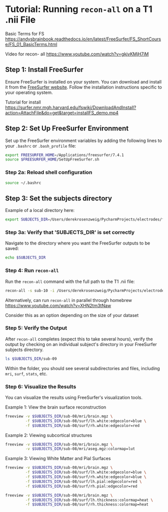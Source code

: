 # Tutorial: Running `recon-all` on a T1 .nii File

Basic Terms for FS 
https://andysbrainbook.readthedocs.io/en/latest/FreeSurfer/FS_ShortCourse/FS_01_BasicTerms.html

Video for recon- all
https://www.youtube.com/watch?v=gkjvKMjH7iM

## Step 1: Install FreeSurfer
Ensure FreeSurfer is installed on your system. You can download and install it from the [FreeSurfer website](https://surfer.nmr.mgh.harvard.edu/fswiki/rel7downloads). Follow the installation instructions specific to your operating system.

Tutorial for install
https://surfer.nmr.mgh.harvard.edu/fswiki/DownloadAndInstall?action=AttachFile&do=get&target=installFS_demo.mp4

## Step 2: Set Up FreeSurfer Environment
Set up the FreeSurfer environment variables by adding the following lines to your `.bashrc` or `.bash_profile` file:

```bash
export FREESURFER_HOME=/Applications/freesurfer/7.4.1
source $FREESURFER_HOME/SetUpFreeSurfer.sh
````

### Step 2a: Reload shell configuration 

```bash
source ~/.bashrc
```

## Step 3: Set the subjects directory 

Example of a local directory here: 

```bash
export SUBJECTS_DIR=/Users/derekrosenzweig/PycharmProjects/electrodes/freesurfer_subjects
```

### Step 3a: Verify that 'SUBJECTS_DIR' is set correctly 

Navigate to the directory where you want the FreeSurfer outputs to be saved: 

```bash
echo $SUBJECTS_DIR
```

### Step 4: Run `recon-all`

Run the `recon-all` command with the full path to the T1 .nii file: 

```bash
recon-all -s sub-10 -i /Users/derekrosenzweig/PycharmProjects/electrodes/freesurfer_subjects/sub-10_ses-01_T1.nii -all
```
Alternatively, can run `recon-all` in parallel through homebrew
https://www.youtube.com/watch?v=XHN2tm3tNaw

Consider this as an option depending on the size of your dataset 

### Step 5: Verify the Output 

After `recon-all` completes (expect this to take several hours), verify the output by checking on an individual subject's directory in your FreeSurfer subjects directory.

```bash
ls $SUBJECTS_DIR/sub-09
```
Within the folder, you should see several subdirectories and files, including `mri`, `surf`, `stats`, etc. 

### Step 6: Visualize the Results

You can visualize the results using FreeSurfer's visualization tools. 

Example 1: View the brain surface reconstruction

```bash
freeview -v $SUBJECTS_DIR/sub-08/mri/brain.mgz \
         -f $SUBJECTS_DIR/sub-08/surf/lh.white:edgecolor=blue \
         -f $SUBJECTS_DIR/sub-08/surf/rh.white:edgecolor=red
```

Example 2: Viewing subcortical structures 

```bash
freeview -v $SUBJECTS_DIR/sub-08/mri/brain.mgz \
         -v $SUBJECTS_DIR/sub-08/mri/aseg.mgz:colormap=lut
```


Example 3: Viewing White Matter and Pial Surfaces 

```bash
freeview -v $SUBJECTS_DIR/sub-08/mri/brain.mgz \
         -f $SUBJECTS_DIR/sub-08/surf/lh.white:edgecolor=blue \
         -f $SUBJECTS_DIR/sub-08/surf/rh.white:edgecolor=blue \
         -f $SUBJECTS_DIR/sub-08/surf/lh.pial:edgecolor=red \
         -f $SUBJECTS_DIR/sub-08/surf/rh.pial:edgecolor=red
```


```bash
freeview -v $SUBJECTS_DIR/sub-08/mri/brain.mgz \
         -f $SUBJECTS_DIR/sub-08/surf/lh.thickness:colormap=heat \
         -f $SUBJECTS_DIR/sub-08/surf/rh.thickness:colormap=heat
```
